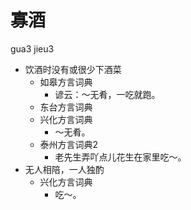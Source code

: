 # 寡酒
gua3 jieu3
+ 饮酒时没有或很少下酒菜
  * 如皋方言词典
    - 谚云：～无肴，一吃就跑。
  * 东台方言词典
  * 兴化方言词典
    - ～无肴。
  * 泰州方言词典2
    - 老先生弄吖点儿花生在家里吃～。
+ 无人相陪，一人独酌
  * 兴化方言词典
    - 吃～。
